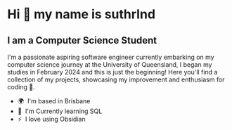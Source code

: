Hi 👋 my name is suthrlnd
================================================================================================================================

I am a Computer Science Student
-------------------------------

I'm a passionate aspiring software engineer currently embarking on my computer science journey at the University of Queensland, I began my studies in February 2024 and this is just the beginning! Here you'll find a collection of my projects, showcasing my improvement and enthusiasm for coding 🚀.

*   🌍  I'm based in Brisbane
*   🧠  I'm Currently learning SQL
*   ⚡  I love using Obsidian
